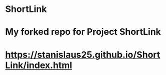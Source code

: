 # ShortLink
# My forked repo for Project ShortLink
# https://stanislaus25.github.io/ShortLink/index.html
